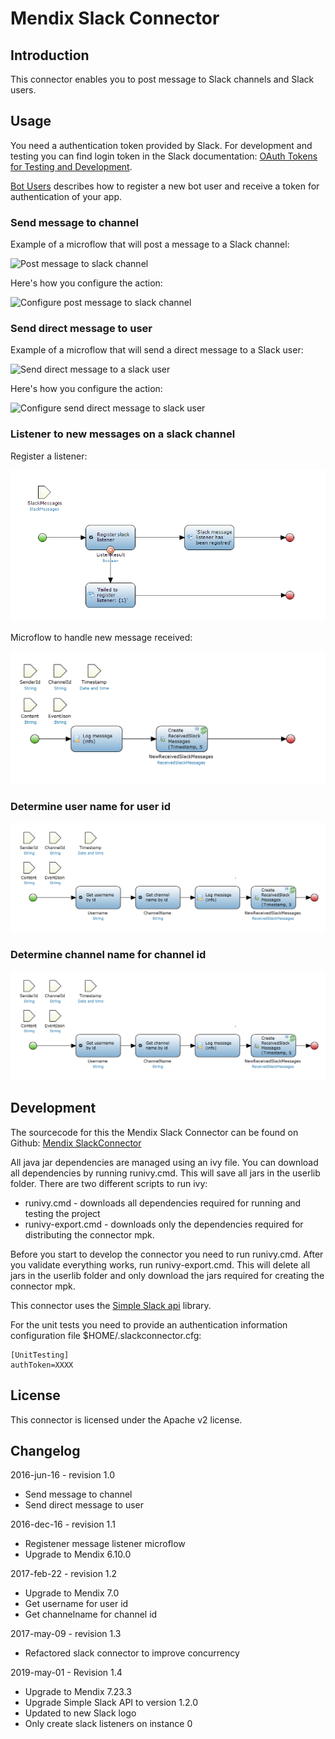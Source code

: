 # Mendix Slack Connector

## Introduction

This connector enables you to post message to Slack channels and Slack users.

## Usage

You need a authentication token provided by Slack. For development and testing you can find
login token in the Slack documentation: [OAuth Tokens for Testing and Development][1].

[Bot Users][7] describes how to register a new bot user and receive a token for authentication of your app.

### Send message to channel

Example of a microflow that will post a message to a Slack channel:

![Post message to slack channel][3]

Here's how you configure the action:

![Configure post message to slack channel][4]

### Send direct message to user

Example of a microflow that will send a direct message to a Slack user:

![Send direct message to a slack user][5]

Here's how you configure the action:

![Configure send direct message to slack user][6]

### Listener to new messages on a slack channel

Register a listener:

![Register new listener][9]

Microflow to handle new message received:

![On message microflow][10]

### Determine user name for user id

 ![Get username by userid][11]

### Determine channel name for channel id

 ![Get channel name by channel id][11]

## Development

The sourcecode for this the Mendix Slack Connector can be found on Github: [Mendix SlackConnector][8]

All java jar dependencies are managed using an ivy file. You can download all
dependencies by running runivy.cmd. This will save all jars in the userlib folder. There are two different
scripts to run ivy:
* runivy.cmd - downloads all dependencies required for running and testing the project
* runivy-export.cmd - downloads only the dependencies required for distributing the connector mpk.

Before you start to develop the connector you need to run runivy.cmd. After you validate everything works, run runivy-export.cmd.
This will delete all jars in the userlib folder and only download the jars required for creating the connector mpk.

This connector uses the [Simple Slack api][2] library.

For the unit tests you need to provide an authentication information configuration file $HOME/.slackconnector.cfg:

    [UnitTesting]
    authToken=XXXX

## License

This connector is licensed under the Apache v2 license.

## Changelog

2016-jun-16 - revision 1.0

 * Send message to channel
 * Send direct message to user

2016-dec-16 - revision 1.1

 * Registener message listener microflow
 * Upgrade to Mendix 6.10.0
 
2017-feb-22 - revision 1.2

 * Upgrade to Mendix 7.0
 * Get username for user id
 * Get channelname for channel id
 
2017-may-09 - revision 1.3

 * Refactored slack connector to improve concurrency

2019-may-01 - Revision 1.4

 * Upgrade to Mendix 7.23.3
 * Upgrade Simple Slack API to version 1.2.0
 * Updated to new Slack logo
 * Only create slack listeners on instance 0


  [1]: https://api.slack.com/docs/oauth-test-tokens
  [2]: https://github.com/Ullink/simple-slack-api
  [3]: docs/images/send_to_channel_from_microflow.png
  [4]: docs/images/send_to_channel_configuration.png
  [5]: docs/images/direct_message_microflow.png
  [6]: docs/images/direct_slack_message_configuration.png
  [7]: https://api.slack.com/bot-users
  [8]: https://github.com/ako/SlackConnector
  [9]: docs/images/register-new-slack-listener.png
  [10]: docs/images/on-message-listener-microflow.png
  [11]: docs/images/get_username_get_channel_name.png
  

